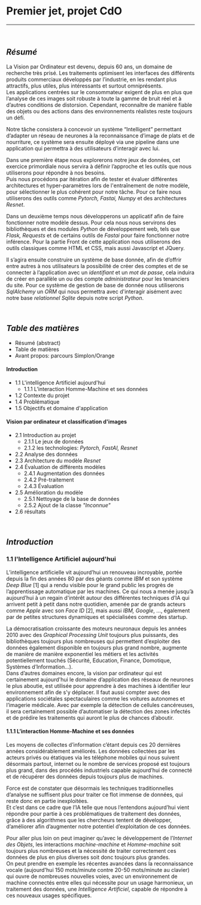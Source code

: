 # Premier jet, projet CdO  
***
<br>

## ***Résumé***  
La Vision par Ordinateur est devenu, depuis 60 ans, un domaine de recherche très prisé. Les traitements optimisent les interfaces des différents produits commerciaux développés par l’industrie, en les rendant plus attractifs, plus utiles, plus intéressants et surtout omniprésents.  
Les applications centrées sur le consommateur exigent de plus en plus que l’analyse de ces images soit robuste à toute la gamme de bruit réel et à d’autres conditions de distorsion. Cependant, reconnaître de manière fiable des objets ou des actions dans des environnements réalistes reste toujours un défi.  

Notre tâche consistera à concevoir un système “Intelligent” permettant d’adapter un réseau de neurones à la reconnaissance d’image de plats et de nourriture, ce système sera ensuite déployé via une pipeline dans une application qui permettra à des utilisateurs d’interagir avec lui.  

Dans une première étape nous explorerons notre jeux de données, cet exercice primordiale nous servira à définir l’approche et les outils que nous utiliserons pour répondre à nos besoins.   
Puis nous procédons par itération afin de tester et évaluer différentes architectures et hyper-paramètres lors de l'entraînement de notre modèle, pour sélectionner le plus cohérent pour notre tâche. Pour ce faire nous utiliserons des outils comme *Pytorch, Fastai, Numpy* et des architectures *Resnet*.   

Dans un deuxième temps nous développerons un applicatif afin de faire fonctionner notre modèle dessus. Pour cela nous nous servirons des bibliothèques et des modules *Python* de développement web, tels que *Flask, Requests* et de certains outils de *Fastai* pour faire fonctionner notre inférence. Pour la partie Front de cette application nous utiliserons des outils classiques comme HTML et CSS, mais aussi Javascript et JQuery.  

Il s’agira ensuite construire un système de base donnée, afin de d’offrir entre autres à nos utilisateurs la possibilité de créer des comptes et de se connecter à l’application avec un *identifiant* et un *mot de passe*, cela induira de créer en parallèle un ou des compte *administrateur* pour les tenanciers du site. Pour ce système de gestion de base de donnée nous utiliserons *SqlAlchemy* un *ORM* qui nous permettra avec d'interagir aisément avec notre base *relationnel Sqlite* depuis notre script *Python*.




<br>

## ***Table des matières***

- Résumé (abstract)
- Table de matières
- Avant propos: parcours Simplon/Orange

#### **Introduction**
- 1.1 L'intelligence Artificiel aujourd'hui
  - 1.1.1 L’interaction Homme-Machine et ses données
- 1.2 Contexte du projet 
- 1.4 Problématique
- 1.5 Objectifs et domaine d'application

#### **Vision par ordinateur et classification d'images**
- 2.1 Introduction au projet 
    - 2.1.1 Le jeux de données
    - 2.1.2 les technologies: *Pytorch, FastAI, Resnet*
- 2.2 Analyse des données
- 2.3 Architecture du modèle *Resnet*
- 2.4 Évaluation de différents modèles
  - 2.4.1 Augmentation des données
  - 2.4.2 Pré-traitement
  - 2.4.3 Évaluation 
- 2.5 Amélioration du modèle
    - 2.5.1 Nettoyage de la base de données
    - 2.5.2 Ajout de la classe *"Inconnue"*
- 2.6 résultats



<br>

## ***Introduction***

### 1.1 l'Intelligence Artificiel aujourd'hui  

L’intelligence artificielle vit aujourd’hui un renouveau incroyable, portée depuis la fin des années 80 par des géants comme *IBM* et son système *Deep Blue* [1] qui a rendu visible pour le grand public les progrès de l’apprentissage automatique par les machines. Ce qui nous a menée jusqu’à aujourd’hui à un regain d'intérêt autour des différentes techniques d’IA qui arrivent petit à petit dans notre quotidien, amenée par de grands acteurs comme *Apple* avec son *Face ID* [2], mais aussi *IBM, Google*, …, également par de petites structures dynamiques et spécialisées comme des startup.  

La démocratisation croissante des moteurs neuronaux depuis les années 2010 avec des *Graphical Processing Unit* toujours plus puissants, des bibliothèques toujours plus nombreuses qui permettent d’exploiter des données également disponible en toujours plus grand nombre, augmente de manière de manière exponentiel les métiers et les activités potentiellement touchés (Sécurité, Education, Finance, Domotique, Systèmes d’Information...).  
Dans d’autres domaines encore, la vision par ordinateur qui est certainement aujourd'hui le domaine d’application des réseaux de neurones le plus aboutie, est utilisée pour apprendre à des machines à identifier leur environnement afin de s'y déplacer. Il faut aussi compter avec des applications sociétales spectaculaires comme les voitures autonomes et l’imagerie médicale. Avec par exemple la détection de cellules cancéreuses, il sera certainement possible d’automatiser la détection des zones infectés et de prédire les traitements qui auront le plus de chances d’aboutir. 

#### 1.1.1 L’interaction Homme-Machine et ses données

Les moyens de collectes d’information c’étant depuis ces 20 dernières années considérablement améliorés.
Les données collectées par les acteurs privés ou étatiques via les téléphone mobiles qui nous suivent désormais partout, internet ou le nombre de services proposé est toujours plus grand, dans des procédés industriels capable aujourd’hui de connecté et de récupérer des données depuis toujours plus de machines. 

Force est de constater que désormais les techniques traditionnelles d’analyse ne suffisent plus pour traiter ce flot immense de données, qui reste donc en partie inexploitées.  
Et c’est dans ce cadre que l’IA telle que nous l’entendons aujourd’hui vient répondre pour partie à ces problématiques de traitement des données, grâce à des algorithmes que les chercheurs tentent de développer, d’améliorer afin d’augmenter notre potentiel d’exploitation de ces données.

Pour aller plus loin on peut imaginer qu’avec le développement de l’*Internet des Objets*, les interactions *machine-machine* et *Homme-machine* soit toujours plus nombreuses et la nécessité de traiter correctement ces données de plus en plus diverses soit donc toujours plus grandes.  
On peut prendre en exemple les récentes avancées dans la reconnaissance vocale (aujourd'hui 150 mots/minute contre 20-50 mots/minute au clavier) qui ouvre de  nombreuses nouvelles voies, avec un environnement de machine connectés entre elles qui nécessite pour un usage harmonieux, un traitement des données, une *Intelligence Artificiel*, capable de répondre à ces nouveaux usages spécifiques.


